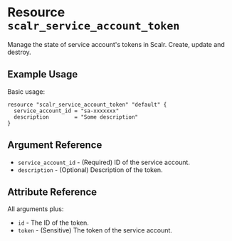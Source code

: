 
# Resource `scalr_service_account_token` 

Manage the state of service account's tokens in Scalr. Create, update and destroy.

## Example Usage

Basic usage:

```hcl
resource "scalr_service_account_token" "default" {
  service_account_id = "sa-xxxxxxx"
  description        = "Some description"
}
```

## Argument Reference

* `service_account_id` - (Required) ID of the service account.
* `description` - (Optional) Description of the token.

## Attribute Reference

All arguments plus:

* `id` - The ID of the token.
* `token` - (Sensitive) The token of the service account.
